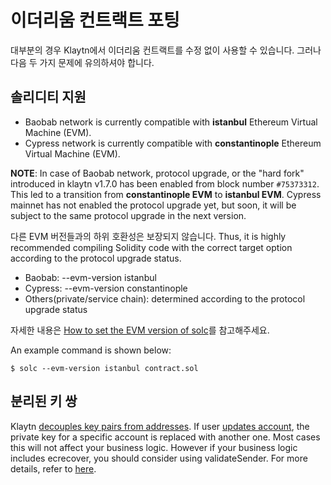 # 이더리움 컨트랙트 포팅 <a id="porting-ethereum-contract"></a>

대부분의 경우 Klaytn에서 이더리움 컨트랙트를 수정 없이 사용할 수 있습니다. 그러나 다음 두 가지 문제에 유의하셔야 합니다.

## 솔리디티 지원 <a id="solidity-support"></a>

* Baobab network is currently compatible with **istanbul** Ethereum Virtual Machine (EVM).
* Cypress network is currently compatible with **constantinople** Ethereum Virtual Machine (EVM).

**NOTE**: In case of Baobab network, protocol upgrade, or the "hard fork" introduced in klaytn v1.7.0 has been enabled from block number `#75373312`. This led to a transition from **constantinople EVM** to **istanbul EVM**. Cypress mainnet has not enabled the protocol upgrade yet, but soon, it will be subject to the same protocol upgrade in the next version.

다른 EVM 버전들과의 하위 호환성은 보장되지 않습니다. Thus, it is highly recommended compiling Solidity code with the correct target option according to the protocol upgrade status.
* Baobab: --evm-version istanbul
* Cypress: --evm-version constantinople
* Others(private/service chain): determined according to the protocol upgrade status

자세한 내용은 [How to set the EVM version of solc](https://solidity.readthedocs.io/en/latest/using-the-compiler.html#setting-the-evm-version-to-target)를 참고해주세요.


An example command is shown below:

```
$ solc --evm-version istanbul contract.sol
```

## 분리된 키 쌍 <a id="decoupled-key-pairs"></a>

Klaytn [decouples key pairs from addresses](../klaytn/design/accounts.md#decoupling-key-pairs-from-addresses). If user [updates account](../klaytn/design/transactions/basic.md#txtypeaccountupdate), the private key for a specific account is replaced with another one. Most cases this will not affect your business logic. However if your business logic includes ecrecover, you should consider using validateSender. For more details, refer to [here](precompiled-contracts/precompiled-contracts.md).
